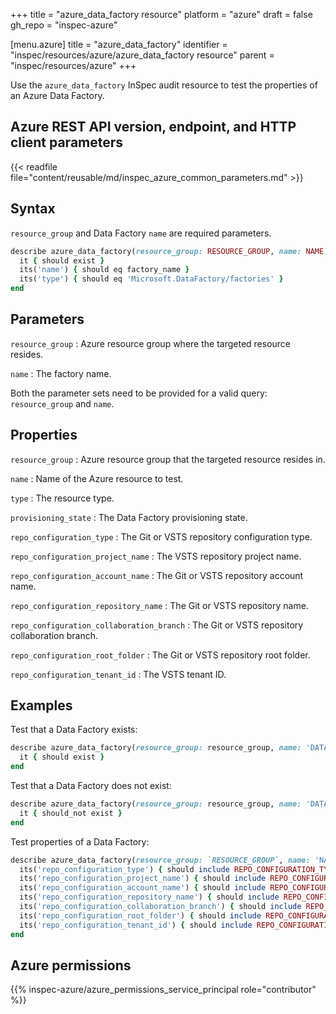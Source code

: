 +++
title = "azure_data_factory resource"
platform = "azure"
draft = false
gh_repo = "inspec-azure"

[menu.azure]
title = "azure_data_factory"
identifier = "inspec/resources/azure/azure_data_factory resource"
parent = "inspec/resources/azure"
+++

Use the `azure_data_factory` InSpec audit resource to test the properties of an Azure Data Factory.

## Azure REST API version, endpoint, and HTTP client parameters

{{< readfile file="content/reusable/md/inspec_azure_common_parameters.md" >}}

## Syntax

`resource_group` and Data Factory `name` are required parameters.

```ruby
describe azure_data_factory(resource_group: RESOURCE_GROUP, name: NAME) do
  it { should exist }
  its('name') { should eq factory_name }
  its('type') { should eq 'Microsoft.DataFactory/factories' }
end
```

## Parameters

`resource_group`
: Azure resource group where the targeted resource resides.

`name`
: The factory name.

Both the parameter sets need to be provided for a valid query: `resource_group` and `name`.

## Properties

`resource_group`
: Azure resource group that the targeted resource resides in.

`name`
: Name of the Azure resource to test.

`type`
: The resource type.

`provisioning_state`
: The Data Factory provisioning state.

`repo_configuration_type`
: The Git or VSTS repository configuration type.

`repo_configuration_project_name`
: The VSTS repository project name.

`repo_configuration_account_name`
: The Git or VSTS repository account name.

`repo_configuration_repository_name`
: The Git or VSTS repository name.

`repo_configuration_collaboration_branch`
: The Git or VSTS repository collaboration branch.

`repo_configuration_root_folder`
: The Git or VSTS repository root folder.

`repo_configuration_tenant_id`
: The VSTS tenant ID.

## Examples

Test that a Data Factory exists:

```ruby
describe azure_data_factory(resource_group: resource_group, name: 'DATA_FACTORY_NAME') do
  it { should exist }
end
```

Test that a Data Factory does not exist:

```ruby
describe azure_data_factory(resource_group: resource_group, name: 'DATA_FACTORY_NAME') do
  it { should_not exist }
end
```

Test properties of a Data Factory:

```ruby
describe azure_data_factory(resource_group: `RESOURCE_GROUP`, name: 'NAME') do
  its('repo_configuration_type') { should include REPO_CONFIGURATION_TYPE }
  its('repo_configuration_project_name') { should include REPO_CONFIGURATION_PROJECT_NAME }
  its('repo_configuration_account_name') { should include REPO_CONFIGURATION_ACCOUNT_NAME }
  its('repo_configuration_repository_name') { should include REPO_CONFIGURATION_REPOSITORY_NAME }
  its('repo_configuration_collaboration_branch') { should include REPO_CONFIGURATION_COLLABORATION_BRANCH }
  its('repo_configuration_root_folder') { should include REPO_CONFIGURATION_ROOT_FOLDER }
  its('repo_configuration_tenant_id') { should include REPO_CONFIGURATION_TENANT_ID }
end
```

## Azure permissions

{{% inspec-azure/azure_permissions_service_principal role="contributor" %}}
